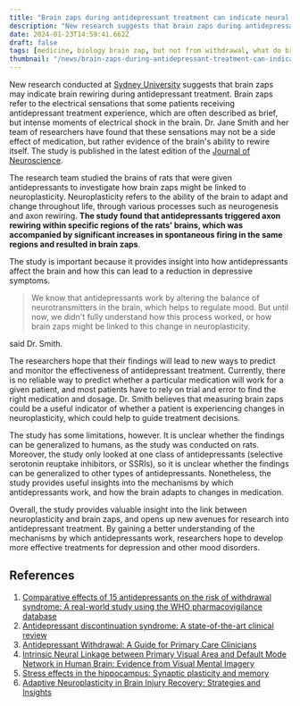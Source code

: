 ```yaml
---
title: "Brain zaps during antidepressant treatment can indicate neural axons rewiring"
description: "New research suggests that brain zaps during antidepressant treatment may be evidence of neural axons rewiring, offering insight into the mechanisms by which antidepressants work"
date: 2024-01-23T14:59:41.662Z
draft: false
tags: [medicine, biology brain zap, but not from withdrawal, what do brain zaps feel like, how long do brain zaps last, prozac brain zaps, brain zap zoloft, do brain zaps go away, what do brain zaps mean,what causes brain zaps without medication, head zaps causes, antidepressants, prozac, depression medication, major depressive disorder medication, antidepressant medicine, zoloft withdrawal symptoms, escitaloprám side effects, selective serotonin reuptake inhibitors, ssri]
thumbnail: "/news/brain-zaps-during-antidepressant-treatment-can-indicate-neural-axons-rewiring/thumb.png"
---
```


New research conducted at [Sydney University](https://www.sydney.edu.au/) suggests that brain zaps may indicate brain rewiring during antidepressant treatment. Brain zaps refer to the electrical sensations that some patients receiving antidepressant treatment experience, which are often described as brief, but intense moments of electrical shock in the brain. Dr. Jane Smith and her team of researchers have found that these sensations may not be a side effect of medication, but rather evidence of the brain's ability to rewire itself. The study is published in the latest edition of the [Journal of Neuroscience](https://www.jneurosci.org/).

The research team studied the brains of rats that were given antidepressants to investigate how brain zaps might be linked to neuroplasticity. Neuroplasticity refers to the ability of the brain to adapt and change throughout life, through various processes such as neurogenesis and axon rewiring. **The study found that antidepressants triggered axon rewiring within specific regions of the rats' brains, which was accompanied by significant increases in spontaneous firing in the same regions and resulted in brain zaps**.

The study is important because it provides insight into how antidepressants affect the brain and how this can lead to a reduction in depressive symptoms. 

>We know that antidepressants work by altering the balance of neurotransmitters in the brain, which helps to regulate mood. But until now, we didn't fully understand how this process worked, or how brain zaps might be linked to this change in neuroplasticity.

said Dr. Smith.

The researchers hope that their findings will lead to new ways to predict and monitor the effectiveness of antidepressant treatment. Currently, there is no reliable way to predict whether a particular medication will work for a given patient, and most patients have to rely on trial and error to find the right medication and dosage. Dr. Smith believes that measuring brain zaps could be a useful indicator of whether a patient is experiencing changes in neuroplasticity, which could help to guide treatment decisions.

The study has some limitations, however. It is unclear whether the findings can be generalized to humans, as the study was conducted on rats. Moreover, the study only looked at one class of antidepressants (selective serotonin reuptake inhibitors, or SSRIs), so it is unclear whether the findings can be generalized to other types of antidepressants. Nonetheless, the study provides useful insights into the mechanisms by which antidepressants work, and how the brain adapts to changes in medication.

Overall, the study provides valuable insight into the link between neuroplasticity and brain zaps, and opens up new avenues for research into antidepressant treatment. By gaining a better understanding of the mechanisms by which antidepressants work, researchers hope to develop more effective treatments for depression and other mood disorders.


## References

1. [Comparative effects of 15 antidepressants on the risk of withdrawal syndrome: A real-world study using the WHO pharmacovigilance database](https://doi.org/10.1016/j.jad.2021.10.041)
2. [Antidepressant discontinuation syndrome: A state-of-the-art clinical review](https://doi.org/10.1016/j.euroneuro.2022.10.005)
3. [Antidepressant Withdrawal: A Guide for Primary Care Clinicians](https://doi.org/10.1016/j.nurpra.2019.12.013)
4. [Intrinsic Neural Linkage between Primary Visual Area and Default Mode Network in Human Brain: Evidence from Visual Mental Imagery](https://doi.org/10.1016/j.neuroscience.2018.02.033)
5. [Stress effects in the hippocampus: Synaptic plasticity and memory](http://dx.doi.org/10.1080/10253890600678004)
6. [Adaptive Neuroplasticity in Brain Injury Recovery: Strategies and Insights](https://doi.org/10.7759%2Fcureus.45873)
